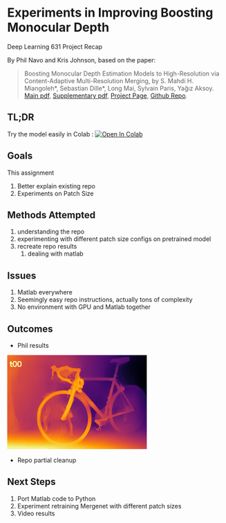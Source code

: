 
# Experiments in Improving Boosting Monocular Depth
Deep Learning 631 Project Recap

By Phil Navo and Kris Johnson, based on the paper:
> Boosting Monocular Depth Estimation Models to High-Resolution via Content-Adaptive Multi-Resolution Merging, by
> S. Mahdi H. Miangoleh\*, Sebastian Dille\*, Long Mai, Sylvain Paris, Yağız Aksoy.
> [Main pdf](http://yaksoy.github.io/papers/CVPR21-HighResDepth.pdf),
> [Supplementary pdf](http://yaksoy.github.io/papers/CVPR21-HighResDepth-Supp.pdf),
> [Project Page](http://yaksoy.github.io/highresdepth/),
> [Github Repo](https://github.com/compphoto/BoostingMonocularDepth).

## TL;DR
Try the model easily in Colab : [![Open In Colab](https://colab.research.google.com/assets/colab-badge.svg)](https://colab.research.google.com/github/krisrjohnson/BoostingMonocularDepth/blob/main/Boostmonoculardepth.ipynb)

## Goals
This assignment 

1. Better explain existing repo
1. Experiments on Patch Size


## Methods Attempted
1. understanding the repo
1. experimenting with different patch size configs on pretrained model
1. recreate repo results
    1. dealing with matlab


## Issues
1. Matlab everywhere
1. Seemingly easy repo instructions, actually tons of complexity
1. No environment with GPU and Matlab together


## Outcomes
- Phil results

![Bike Experiments](./figures/bike_exp.gif)


- Repo partial cleanup


## Next Steps

1. Port Matlab code to Python
1. Experiment retraining Mergenet with different patch sizes
1. Video results